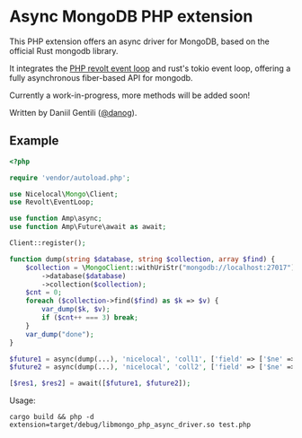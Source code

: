 # Async MongoDB PHP extension

This PHP extension offers an async driver for MongoDB, based on the official Rust mongodb library.  

It integrates the [PHP revolt event loop](https://revolt.run) and rust's tokio event loop, offering a fully asynchronous fiber-based API for mongodb.

Currently a work-in-progress, more methods will be added soon!

Written by Daniil Gentili ([@danog](https://github.com/danog)).

## Example

```php
<?php

require 'vendor/autoload.php';

use Nicelocal\Mongo\Client;
use Revolt\EventLoop;

use function Amp\async;
use function Amp\Future\await as await;

Client::register();

function dump(string $database, string $collection, array $find) {
    $collection = \MongoClient::withUriStr("mongodb://localhost:27017")
        ->database($database)
        ->collection($collection);
    $cnt = 0;
    foreach ($collection->find($find) as $k => $v) {
        var_dump($k, $v);
        if ($cnt++ === 3) break;
    }
    var_dump("done");
}

$future1 = async(dump(...), 'nicelocal', 'coll1', ['field' => ['$ne' => 'test']]);
$future2 = async(dump(...), 'nicelocal', 'coll2', ['field' => ['$ne' => 'test']]);

[$res1, $res2] = await([$future1, $future2]);
```

Usage:

```
cargo build && php -d extension=target/debug/libmongo_php_async_driver.so test.php
```